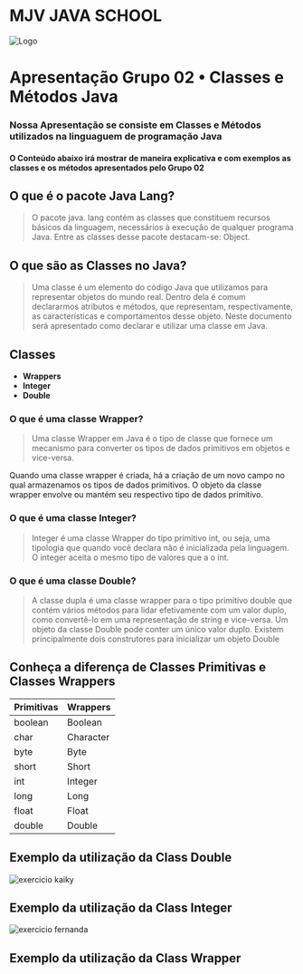 
# MJV JAVA SCHOOL
![Logo](https://www.mjvinnovation.com/wp-content/uploads/2021/07/thumb-mjv-social.jpeg)
# Apresentação Grupo 02 • Classes e Métodos Java

### Nossa Apresentação se consiste em **Classes** e **Métodos** utilizados na linguaguem de programação **Java**

#### O Conteúdo abaixo irá mostrar de maneira explicativa e com exemplos as classes e os métodos apresentados pelo Grupo 02 




##  O que é o pacote Java Lang?

> O pacote java. lang contém as classes que constituem recursos básicos da linguagem, necessários à execução de qualquer programa Java. Entre as classes desse pacote destacam-se: Object.

## O que são as Classes no Java?
 
> Uma classe é um elemento do código Java que utilizamos para representar objetos do mundo real. Dentro dela é comum declararmos atributos e métodos, que representam, respectivamente, as características e comportamentos desse objeto. Neste documento será apresentado como declarar e utilizar uma classe em Java.
## Classes

* **Wrappers**
* **Integer**
* **Double**

### O que é uma classe Wrapper?

> Uma classe Wrapper em Java é o tipo de classe que fornece um mecanismo para converter os tipos de dados primitivos em objetos e vice-versa.

Quando uma classe wrapper é criada, há a criação de um novo campo no qual armazenamos os tipos de dados primitivos. O objeto da classe wrapper envolve ou mantém seu respectivo tipo de dados primitivo.

### O que é uma classe Integer?

> Integer é uma classe Wrapper do tipo primitivo int, ou seja, uma tipologia que quando você declara não é inicializada pela linguagem. O integer aceita o mesmo tipo de valores que a o int.

### O que é uma classe Double?

> A classe dupla é uma classe wrapper para o tipo primitivo double que contém vários métodos para lidar efetivamente com um valor duplo, como convertê-lo em uma representação de string e vice-versa. Um objeto da classe Double pode conter um único valor duplo. Existem principalmente dois construtores para inicializar um objeto Double


## Conheça a diferença de Classes Primitivas e Classes Wrappers

| Primitivas   | Wrappers|
| ---          | ----    |
| boolean      | Boolean         |
| char  |     Character| 
| byte |      Byte
| short |     Short
| int |       Integer
| long |      Long
| float |     Float
| double | Double

## Exemplo da utilização da Class Double

![exercicio kaiky](https://user-images.githubusercontent.com/102567706/163876983-fb64b246-4e23-459b-af42-330800f45481.png)

## Exemplo da utilização da Class Integer

![exercicio fernanda](https://user-images.githubusercontent.com/102567706/163876988-177c6ece-d13b-44c7-a765-c9d3bfc50b05.png)

## Exemplo da utilização da Class Wrapper

